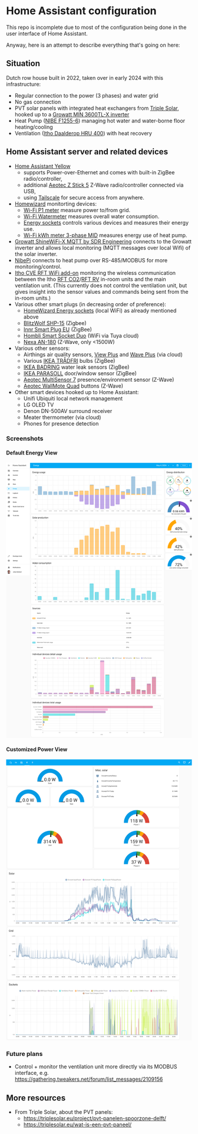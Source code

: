 # Home Assistant configuration

This repo is incomplete due to most of the configuration being done in the user
interface of Home Assistant.

Anyway, here is an attempt to describe everything that's going on here:

## Situation

Dutch row house built in 2022, taken over in early 2024 with this infrastructure:
- Regular connection to the power (3 phases) and water grid
- No gas connection
- PVT solar panels with integrated heat exchangers from [Triple Solar](https://triplesolar.eu/en/),
  hooked up to a [Growatt MIN 3600TL-X inverter](https://growatt.tech/product/growatt-min-3600-tl-x-1-phase-inverter/)
- Heat Pump ([NIBE F1255-6](https://www.nibe.eu/en-eu/products/heat-pumps/ground-source-heat-pumps/f1255))
  managing hot water and water-borne floor heating/cooling
- Ventilation ([Itho Daalderop HRU 400](https://www.ithodaalderop.nl/hru400)) with heat recovery

## Home Assistant server and related devices

- [Home Assistant Yellow](https://www.home-assistant.io/yellow/)
    - supports Power-over-Ethernet and comes with built-in ZigBee radio/controller,
    - additional [Aeotec Z Stick 5](https://aeotec.com/products/aeotec-z-stick-gen5/) Z-Wave radio/controller connected via USB,
    - using [Tailscale](https://tailscale.com) for secure access from anywhere.
- [Homewizard](https://www.homewizard.com) monitorting devices:
    - [Wi-Fi P1 meter](https://www.homewizard.com/shop/wi-fi-p1-meter-rj12-2/) measure power to/from grid.
    - [Wi-Fi Watermeter](https://www.homewizard.com/shop/wi-fi-watermeter/) measures overall water consumption.
    - [Energy sockets](https://www.homewizard.com/shop/wi-fi-energy-socket-16a-set/) controls various devices and measures their energy use.
    - [Wi-Fi kWh meter 3-phase MID](https://www.homewizard.com/shop/wi-fi-kwh-meter-3-phase/) measures energy use of heat pump.
- [Growatt ShineWiFi-X MQTT by SDR Engineering](https://www.sdr-engineering.nl/webshop/index.php?route=product/product&product_id=60) connects to the Growatt inverter and allows local monitoring (MQTT messages over local Wifi) of the solar inverter.
- [NibePi](https://github.com/anerdins/nibepi) connects to heat pump over RS-485/MODBUS for more monitoring/control.
- [Itho CVE RFT WiFi add-on](https://www.tindie.com/products/nrgwatch/itho-cve-rft-wifi-add-on/) monitoring the wireless communication between the Itho [RFT CO2](https://www.ithodaalderop.nl/nl-NL/professional/product/04-00045)/[RFT RV](https://www.ithodaalderop.nl/nl-NL/professional/product/04-00046) in-room units and the main ventilation unit. (This currently does not control the ventilation unit, but gives insight into the sensor values and commands being sent from the in-room units.)
- Various other smart plugs (in decreasing order of preference):
    - [HomeWizard Energy sockets](https://www.homewizard.com/shop/wi-fi-energy-socket-16a-set/) (local WiFi) as already mentioned above
    - [BlitzWolf SHP-15](https://www.blitzwolfeurope.com/Blitzwolf-BW-SHP15-ZigBee-3-0-Smart-Socket-220V) (Zigbee)
    - [Innr Smart Plug EU](https://www.innr.com/en/product/innr-smart-plug-eu-with-power-monitoring/) (ZigBee)
    - [Hombli Smart Socket Duo](https://www.hombli.com/products/smart-socket-duo/) (WiFi via Tuya cloud)
    - [Nexa AN-180](https://nexa.se/smarta-hem/z-wave/an-180) (Z-Wave, only <1500W)
- Various other sensors:
    - Airthings air quality sensors, [View Plus](https://www.airthings.com/view-plus) and [Wave Plus](https://www.airthings.com/wave-plus) (via cloud)
    - Various [IKEA TRÅDFRI]() bulbs (ZigBee)
    - [IKEA BADRING](https://www.ikea.com/nl/en/p/badring-water-leakage-sensor-smart-60504352/) water leak sensors (ZigBee)
    - [IKEA PARASOLL](https://www.ikea.com/nl/en/p/parasoll-door-window-sensor-smart-white-80504308/) door/window sensor (ZigBee)
    - [Aeotec MultiSensor 7](https://aeotec.com/products/aeotec-multi-sensor-6/) presence/environment sensor (Z-Wave)
    - [Aeotec WallMote Quad](https://aeotec.com/products/aeotec-wallmote-quad/) buttons (Z-Wave)
- Other smart devices hooked up to Home Assistant:
    - Unifi Ubiquiti local network management
    - LG OLED TV
    - Denon DN-500AV surround receiver
    - Meater thermometer (via cloud)
    - Phones for presence detection

### Screenshots

#### Default Energy View

![Default Energy View](pictures/default_energy_screen.png)

#### Customized Power View

![Customized Power View](pictures/custom_power_screen.png)

### Future plans

- Control + monitor the ventilation unit more directly via its MODBUS interface, e.g. https://gathering.tweakers.net/forum/list_messages/2109156

## More resources

- From Triple Solar, about the PVT panels:
    - https://triplesolar.eu/project/pvt-panelen-spoorzone-delft/
    - https://triplesolar.eu/wat-is-een-pvt-paneel/
